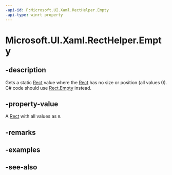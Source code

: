 ```yaml
---
-api-id: P:Microsoft.UI.Xaml.RectHelper.Empty
-api-type: winrt property
---
```


<!-- Property syntax
public Windows.Foundation.Rect Empty { get; }
-->

# Microsoft.UI.Xaml.RectHelper.Empty

## -description

Gets a static [Rect](/uwp/api/windows.foundation.rect) value where the [Rect](/uwp/api/windows.foundation.rect) has no size or position (all values 0). C# code should use [Rect.Empty](/dotnet/api/windows.foundation.rect.empty) instead.

## -property-value

A [Rect](/uwp/api/windows.foundation.rect) with all values as `0`.

## -remarks

## -examples

## -see-also
